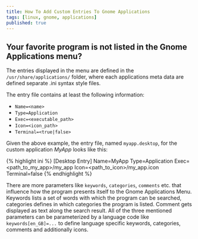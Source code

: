 ```yaml
---
title: How To Add Custom Entries To Gnome Applications
tags: [linux, gnome, applications]
published: true
---
```

## Your favorite program is not listed in the Gnome Applications menu?

The entries displayed in the menu are defined in the `/usr/share/applications/` folder, where each applications meta data are defined separate .ini syntax style files.

The entry file contains at least the following information:
- `Name=<name>`
- `Type=Application`
- `Exec=<executable_path>`
- `Icon=<icon_path>`
- `Terminal=<true|false>`

Given the above example, the entry file, named `myapp.desktop`, for the custom application *MyApp* looks like this:

{% highlight ini %}
[Desktop Entry]
Name=MyApp
Type=Application
Exec=<path_to_my_app>/my_app
Icon=<path_to_icon>/my_app.icon
Terminal=false
{% endhighlight %}

There are more parameters like `keywords`, `categories`, `comments` etc. that influence how the program presents itself to the Gnome Applications Menu. Keywords lists a set of words with which the program can be searched, categories defines in which categories the program is listed. Comment gets displayed as text along the search result. All of the three mentioned parameters can be parameterized by a language code like `keywords[en_GB]=...` to define language specific keywords, categories, comments and additionally icons.

